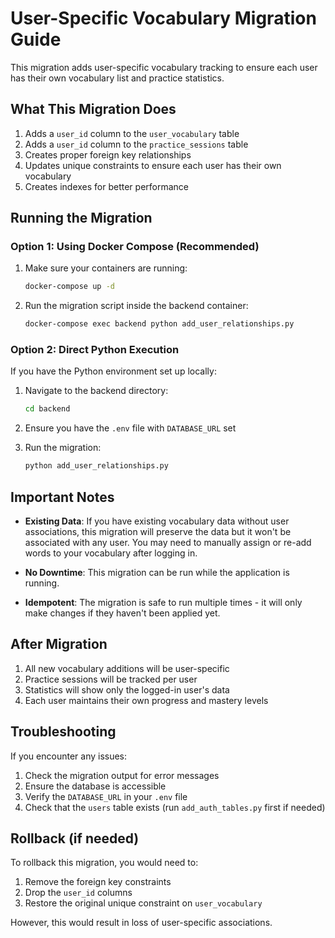 # User-Specific Vocabulary Migration Guide

This migration adds user-specific vocabulary tracking to ensure each user has their own vocabulary list and practice statistics.

## What This Migration Does

1. Adds a `user_id` column to the `user_vocabulary` table
2. Adds a `user_id` column to the `practice_sessions` table
3. Creates proper foreign key relationships
4. Updates unique constraints to ensure each user has their own vocabulary
5. Creates indexes for better performance

## Running the Migration

### Option 1: Using Docker Compose (Recommended)

1. Make sure your containers are running:

   ```bash
   docker-compose up -d
   ```

2. Run the migration script inside the backend container:

   ```bash
   docker-compose exec backend python add_user_relationships.py
   ```

### Option 2: Direct Python Execution

If you have the Python environment set up locally:

1. Navigate to the backend directory:

   ```bash
   cd backend
   ```

2. Ensure you have the `.env` file with `DATABASE_URL` set

3. Run the migration:

   ```bash
   python add_user_relationships.py
   ```

## Important Notes

- **Existing Data**: If you have existing vocabulary data without user associations, this migration will preserve the data but it won't be associated with any user. You may need to manually assign or re-add words to your vocabulary after logging in.

- **No Downtime**: This migration can be run while the application is running.

- **Idempotent**: The migration is safe to run multiple times - it will only make changes if they haven't been applied yet.

## After Migration

1. All new vocabulary additions will be user-specific
2. Practice sessions will be tracked per user
3. Statistics will show only the logged-in user's data
4. Each user maintains their own progress and mastery levels

## Troubleshooting

If you encounter any issues:

1. Check the migration output for error messages
2. Ensure the database is accessible
3. Verify the `DATABASE_URL` in your `.env` file
4. Check that the `users` table exists (run `add_auth_tables.py` first if needed)

## Rollback (if needed)

To rollback this migration, you would need to:

1. Remove the foreign key constraints
2. Drop the `user_id` columns
3. Restore the original unique constraint on `user_vocabulary`

However, this would result in loss of user-specific associations.
